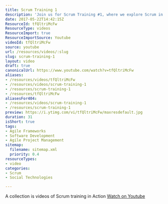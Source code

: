 ```yaml
---
title: Scrum Training 1
description: 'Join us for Scrum Training #1, where we explore Scrum in action through engaging videos that enhance your understanding of agile methodologies!'
date: 2017-05-22T14:42:15Z
ResourceId: tfQltriMcFw
ResourceType: videos
ResourceImport: true
ResourceImportSource: Youtube
videoId: tfQltriMcFw
source: youtube
url: /resources/videos/:slug
slug: scrum-training-1
layout: video
draft: true
canonicalUrl: https://www.youtube.com/watch?v=tfQltriMcFw
aliases:
- /resources/videos/tfQltriMcFw
- /resources/videos/scrum-training-1
- /resources/scrum-training-1
- /resources/tfQltriMcFw
aliasesFor404:
- /resources/videos/scrum-training-1
- /resources/scrum-training-1
preview: https://i.ytimg.com/vi/tfQltriMcFw/maxresdefault.jpg
duration: 31
isShort: true
tags:
- Agile Frameworks
- Software Development
- Agile Project Management
sitemap:
  filename: sitemap.xml
  priority: 0.4
resourceTypes:
- video
categories:
- Scrum
- Social Technologies

---
```

 A collection is videos of Scrum training in Action 
 [Watch on Youtube](https://www.youtube.com/watch?v=tfQltriMcFw)
